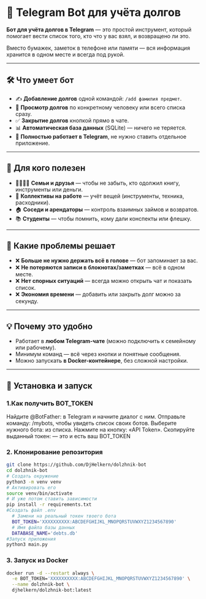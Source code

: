 # 🤖 Telegram Bot для учёта долгов

**Бот для учёта долгов в Telegram** — это простой инструмент, который помогает вести список того, кто что у вас взял, и возвращено ли это.  

Вместо бумажек, заметок в телефоне или памяти — вся информация хранится в одном месте и всегда под рукой.  

---

## 🛠 Что умеет бот
- ✍️ **Добавление долгов** одной командой: `/add фамилия предмет`.  
- 👀 **Просмотр долгов** по конкретному человеку или всего списка сразу.  
- ✅ **Закрытие долгов** кнопкой прямо в чате.  
- 📊 **Автоматическая база данных** (SQLite) — ничего не теряется.  
- 🤖 **Полностью работает в Telegram**, не нужно ставить отдельное приложение.  

---

## 🎯 Для кого полезен
- 👨‍👩‍👧‍👦 **Семьи и друзья** — чтобы не забыть, кто одолжил книгу, инструменты или деньги.  
- 👷 **Коллективы на работе** — учёт вещей (инструменты, техника, расходники).  
- 🏠 **Соседи и арендаторы** — контроль взаимных займов и возвратов.  
- 📚 **Студенты** — чтобы помнить, кому дали конспекты или флешку.  

---

## 🔑 Какие проблемы решает
- ❌ **Больше не нужно держать всё в голове** — бот запоминает за вас.  
- ❌ **Не потеряются записи в блокнотах/заметках** — всё в одном месте.  
- ❌ **Нет спорных ситуаций** — всегда можно открыть чат и показать список.  
- ❌ **Экономия времени** — добавить или закрыть долг можно за секунду.  

---

## 💡 Почему это удобно
- Работает в **любом Telegram-чате** (можно подключить к семейному или рабочему).  
- Минимум команд — всё через кнопки и понятные сообщения.  
- Можно запускать **в Docker-контейнере**, без сложной настройки.  

---

## 🚀 Установка и запуск

### 1.Как получить BOT_TOKEN
Найдите @BotFather: в Telegram и начните диалог с ним.
Отправьте команду: /mybots, чтобы увидеть список своих ботов.
Выберите нужного бота: из списка.
Нажмите на кнопку: «API Token».
Скопируйте выданный токен: — это и есть ваш BOT_TOKEN

### 2. Клонирование репозитория
```bash
git clone https://github.com/DjHelkern/dolzhnik-bot
cd dolzhnik-bot
# Создать окружение
python3 -m venv venv
# Активировать его
source venv/bin/activate
# И уже потом ставить зависимости
pip install -r requirements.txt
#Создать файл .env
  # Замени на реальный токен твоего бота
  BOT_TOKEN='XXXXXXXXXX:ABCDEFGHIJKL_MNOPQRSTUVWXYZ1234567890'
  # Имя файла базы данных
  DATABASE_NAME='debts.db'
#Запуск приложения
python3 main.py
```
### 3. Запуск из Docker
```bash
docker run -d --restart always \
  -e BOT_TOKEN='XXXXXXXXXX:ABCDEFGHIJKL_MNOPQRSTUVWXYZ1234567890' \
  --name dolzhnik-bot \
  djhelkern/dolzhnik-bot:latest